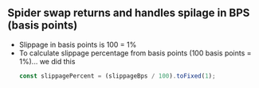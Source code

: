 ## Spider swap returns and handles spilage in BPS (basis points)

- Slippage in basis points is 100 = 1%
- To calculate slippage percentage from basis points (100 basis points = 1%)... we did this
  ```js
  const slippagePercent = (slippageBps / 100).toFixed(1);
  ```
